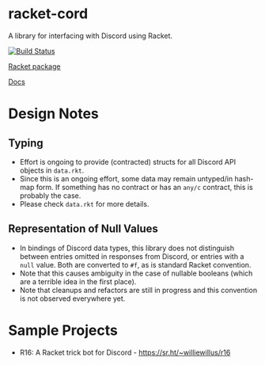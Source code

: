 # racket-cord

A library for interfacing with Discord using Racket.

[![Build Status](https://github.com/nitros12/racket-cord/actions/workflows/ci.yml/badge.svg)](https://github.com/nitros12/racket-cord/actions/workflows/ci.yml)

[Racket package](https://pkgd.racket-lang.org/pkgn/package/racket-cord)

[Docs](https://docs.racket-lang.org/racket-cord/index.html)

# Design Notes
## Typing
* Effort is ongoing to provide (contracted) structs for all Discord API objects in `data.rkt`.
* Since this is an ongoing effort, some data may remain untyped/in hash-map form.
If something has no contract or has an `any/c` contract, this is probably the case.
* Please check `data.rkt` for more details.

## Representation of Null Values

* In bindings of Discord data types, this library does not distinguish between entries
omitted in responses from Discord, or entries with a `null` value.
Both are converted to `#f`, as is standard Racket convention.
* Note that this causes ambiguity in the case of nullable booleans (which are a terrible idea in the first place).
* Note that cleanups and refactors are still in progress and this convention is not observed everywhere yet.

# Sample Projects

* R16: A Racket trick bot for Discord - https://sr.ht/~williewillus/r16
